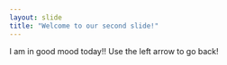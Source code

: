 ```yaml
---
layout: slide
title: "Welcome to our second slide!"
---
```

I am in good mood today!!
Use the left arrow to go back!
